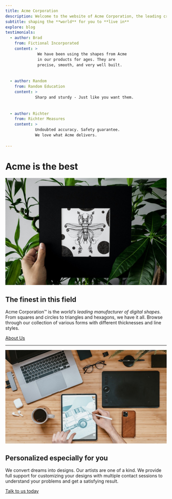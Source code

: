 ```yaml
---
title: Acme Corporation
description: Welcome to the website of Acme Corporation, the leading creator of digital shapes on the planet, providing precise shape creations that are ready to use.
subtitle: shaping the **world** for you to **live in**
explore: blog
testimonials:
  - author: Brad
    from: Fictional Incorporated
    content: >
              We have been using the shapes from Acme 
              in our products for ages. They are 
              precise, smooth, and very well built.


  - author: Random
    from: Random Education
    content: >
             Sharp and sturdy - Just like you want them.


  - author: Richter
    from: Richter Measures
    content: >
             Undoubted accuracy. Safety guarantee.
             We love what Acme delivers.

---
```


Acme is the **best**
==================

![about us](about.jpg)

The finest in this field
------------------------

Acme Corporation&trade; is the _world’s leading manufacturer of digital shapes_. From squares and circles to triangles and hexagons, we have it all. Browse through our collection of various forms with different thicknesses and line styles.

[About Us](./about)

* * *

![contact us](contact.jpg)

Personalized especially for you
-------------------------------

We convert dreams into designs. Our artists are one of a kind. We provide full support for customizing your designs with multiple contact sessions to understand your problems and get a satisfying result.

[Talk to us today](./contact)
